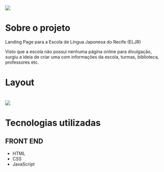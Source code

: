 # ![](https://i.ibb.co/zbWD26b/logo.png)

# Sobre o projeto

Landing Page para a Escola de Língua Japonesa do Recife (ELJR)

Visto que a escola não possui nenhuma página online para divulgação, surgiu a ideia de criar uma com informações da escola, turmas, biblioteca, professores etc.

# Layout 
# ![](https://i.ibb.co/QCX01LC/mockup.png)

# Tecnologias utilizadas
## FRONT END
- HTML
- CSS
- JavaScript
